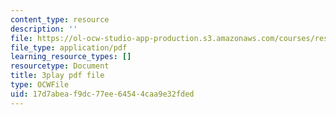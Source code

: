 ```yaml
---
content_type: resource
description: ''
file: https://ol-ocw-studio-app-production.s3.amazonaws.com/courses/res-ll-005-mathematics-of-big-data-and-machine-learning-january-iap-2020/17d7abeaf9dc77ee64544caa9e32fded_tUk8o-ZbF4c.pdf
file_type: application/pdf
learning_resource_types: []
resourcetype: Document
title: 3play pdf file
type: OCWFile
uid: 17d7abea-f9dc-77ee-6454-4caa9e32fded
---
```

